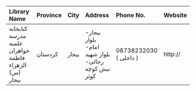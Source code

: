 | Library Name                                         | Province   | City   | Address                                                                | Phone No.              | Website   |
|:-----------------------------------------------------|:-----------|:-------|:-----------------------------------------------------------------------|:-----------------------|:----------|
| کتابخانه مدرسه علمیه خواهران فاطمة الزهراء (س) بیجار | کردستان    | بیجار  | بیجار- بلوار امام- بلوار شهید رجائی- نبش کوچه کوثر                     | 08738232030 ( داخلی  ) | http://   |